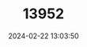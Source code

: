 ---
title: "13952"
category: "Mus baoulei"
draft: false
date: 2024-02-22 13:03:50
languages:
  English: ["Baoule's Mouse"]
---